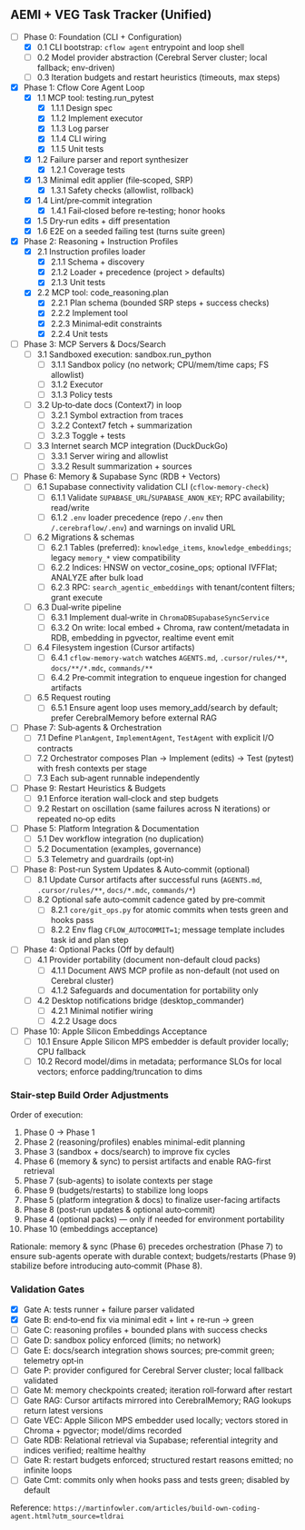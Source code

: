 ## AEMI + VEG Task Tracker (Unified)

- [ ] Phase 0: Foundation (CLI + Configuration)
  - [x] 0.1 CLI bootstrap: `cflow agent` entrypoint and loop shell
  - [ ] 0.2 Model provider abstraction (Cerebral Server cluster; local fallback; env-driven)
  - [ ] 0.3 Iteration budgets and restart heuristics (timeouts, max steps)

- [x] Phase 1: Cflow Core Agent Loop
  - [x] 1.1 MCP tool: testing.run_pytest
    - [x] 1.1.1 Design spec
    - [x] 1.1.2 Implement executor
    - [x] 1.1.3 Log parser
    - [x] 1.1.4 CLI wiring
    - [x] 1.1.5 Unit tests
  - [x] 1.2 Failure parser and report synthesizer
    - [x] 1.2.1 Coverage tests
  - [x] 1.3 Minimal edit applier (file‑scoped, SRP)
    - [x] 1.3.1 Safety checks (allowlist, rollback)
  - [x] 1.4 Lint/pre‑commit integration
    - [x] 1.4.1 Fail‑closed before re‑testing; honor hooks
  - [x] 1.5 Dry‑run edits + diff presentation
  - [x] 1.6 E2E on a seeded failing test (turns suite green)

- [x] Phase 2: Reasoning + Instruction Profiles
  - [x] 2.1 Instruction profiles loader
    - [x] 2.1.1 Schema + discovery
    - [x] 2.1.2 Loader + precedence (project > defaults)
    - [x] 2.1.3 Unit tests
  - [x] 2.2 MCP tool: code_reasoning.plan
    - [x] 2.2.1 Plan schema (bounded SRP steps + success checks)
    - [x] 2.2.2 Implement tool
    - [x] 2.2.3 Minimal‑edit constraints
    - [x] 2.2.4 Unit tests

- [ ] Phase 3: MCP Servers & Docs/Search
  - [ ] 3.1 Sandboxed execution: sandbox.run_python
    - [ ] 3.1.1 Sandbox policy (no network; CPU/mem/time caps; FS allowlist)
    - [ ] 3.1.2 Executor
    - [ ] 3.1.3 Policy tests
  - [ ] 3.2 Up‑to‑date docs (Context7) in loop
    - [ ] 3.2.1 Symbol extraction from traces
    - [ ] 3.2.2 Context7 fetch + summarization
    - [ ] 3.2.3 Toggle + tests
  - [ ] 3.3 Internet search MCP integration (DuckDuckGo)
    - [ ] 3.3.1 Server wiring and allowlist
    - [ ] 3.3.2 Result summarization + sources

- [ ] Phase 6: Memory & Supabase Sync (RDB + Vectors)
  - [ ] 6.1 Supabase connectivity validation CLI (`cflow-memory-check`)
    - [ ] 6.1.1 Validate `SUPABASE_URL`/`SUPABASE_ANON_KEY`; RPC availability; read/write
    - [ ] 6.1.2 `.env` loader precedence (repo `/.env` then `/.cerebraflow/.env`) and warnings on invalid URL
  - [ ] 6.2 Migrations & schemas
    - [ ] 6.2.1 Tables (preferred): `knowledge_items`, `knowledge_embeddings`; legacy `memory_*` view compatibility
    - [ ] 6.2.2 Indices: HNSW on vector_cosine_ops; optional IVFFlat; ANALYZE after bulk load
    - [ ] 6.2.3 RPC: `search_agentic_embeddings` with tenant/content filters; grant execute
  - [ ] 6.3 Dual‑write pipeline
    - [ ] 6.3.1 Implement dual‑write in `ChromaDBSupabaseSyncService`
    - [ ] 6.3.2 On write: local embed + Chroma, raw content/metadata in RDB, embedding in pgvector, realtime event emit
  - [ ] 6.4 Filesystem ingestion (Cursor artifacts)
    - [ ] 6.4.1 `cflow-memory-watch` watches `AGENTS.md`, `.cursor/rules/**`, `docs/**/*.mdc`, `commands/**`
    - [ ] 6.4.2 Pre‑commit integration to enqueue ingestion for changed artifacts
  - [ ] 6.5 Request routing
    - [ ] 6.5.1 Ensure agent loop uses memory_add/search by default; prefer CerebralMemory before external RAG

- [ ] Phase 7: Sub‑agents & Orchestration
  - [ ] 7.1 Define `PlanAgent`, `ImplementAgent`, `TestAgent` with explicit I/O contracts
  - [ ] 7.2 Orchestrator composes Plan → Implement (edits) → Test (pytest) with fresh contexts per stage
  - [ ] 7.3 Each sub‑agent runnable independently

- [ ] Phase 9: Restart Heuristics & Budgets
  - [ ] 9.1 Enforce iteration wall‑clock and step budgets
  - [ ] 9.2 Restart on oscillation (same failures across N iterations) or repeated no‑op edits

- [ ] Phase 5: Platform Integration & Documentation
  - [ ] 5.1 Dev workflow integration (no duplication)
  - [ ] 5.2 Documentation (examples, governance)
  - [ ] 5.3 Telemetry and guardrails (opt‑in)

- [ ] Phase 8: Post‑run System Updates & Auto‑commit (optional)
  - [ ] 8.1 Update Cursor artifacts after successful runs (`AGENTS.md`, `.cursor/rules/**`, `docs/*.mdc`, `commands/*`)
  - [ ] 8.2 Optional safe auto‑commit cadence gated by pre‑commit
    - [ ] 8.2.1 `core/git_ops.py` for atomic commits when tests green and hooks pass
    - [ ] 8.2.2 Env flag `CFLOW_AUTOCOMMIT=1`; message template includes task id and plan step

- [ ] Phase 4: Optional Packs (Off by default)
  - [ ] 4.1 Provider portability (document non-default cloud packs)
    - [ ] 4.1.1 Document AWS MCP profile as non-default (not used on Cerebral cluster)
    - [ ] 4.1.2 Safeguards and documentation for portability only
  - [ ] 4.2 Desktop notifications bridge (desktop_commander)
    - [ ] 4.2.1 Minimal notifier wiring
    - [ ] 4.2.2 Usage docs

- [ ] Phase 10: Apple Silicon Embeddings Acceptance
  - [ ] 10.1 Ensure Apple Silicon MPS embedder is default provider locally; CPU fallback
  - [ ] 10.2 Record model/dims in metadata; performance SLOs for local vectors; enforce padding/truncation to dims

### Stair-step Build Order Adjustments

Order of execution:
1) Phase 0 → Phase 1
2) Phase 2 (reasoning/profiles) enables minimal-edit planning
3) Phase 3 (sandbox + docs/search) to improve fix cycles
4) Phase 6 (memory & sync) to persist artifacts and enable RAG-first retrieval
5) Phase 7 (sub-agents) to isolate contexts per stage
6) Phase 9 (budgets/restarts) to stabilize long loops
7) Phase 5 (platform integration & docs) to finalize user-facing artifacts
8) Phase 8 (post‑run updates & optional auto‑commit)
9) Phase 4 (optional packs) — only if needed for environment portability
10) Phase 10 (embeddings acceptance)

Rationale: memory & sync (Phase 6) precedes orchestration (Phase 7) to ensure sub-agents operate with durable context; budgets/restarts (Phase 9) stabilize before introducing auto‑commit (Phase 8).

### Validation Gates
- [x] Gate A: tests runner + failure parser validated
- [x] Gate B: end‑to‑end fix via minimal edit + lint + re‑run → green
- [ ] Gate C: reasoning profiles + bounded plans with success checks
- [ ] Gate D: sandbox policy enforced (limits; no network)
- [ ] Gate E: docs/search integration shows sources; pre‑commit green; telemetry opt‑in
- [ ] Gate P: provider configured for Cerebral Server cluster; local fallback validated
- [ ] Gate M: memory checkpoints created; iteration roll‑forward after restart
- [ ] Gate RAG: Cursor artifacts mirrored into CerebralMemory; RAG lookups return latest versions
- [ ] Gate VEC: Apple Silicon MPS embedder used locally; vectors stored in Chroma + pgvector; model/dims recorded
- [ ] Gate RDB: Relational retrieval via Supabase; referential integrity and indices verified; realtime healthy
- [ ] Gate R: restart budgets enforced; structured restart reasons emitted; no infinite loops
- [ ] Gate Cmt: commits only when hooks pass and tests green; disabled by default

Reference: `https://martinfowler.com/articles/build-own-coding-agent.html?utm_source=tldrai`

